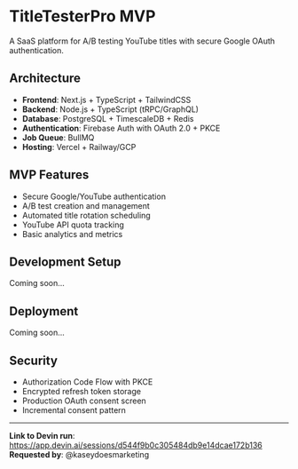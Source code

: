 # TitleTesterPro MVP

A SaaS platform for A/B testing YouTube titles with secure Google OAuth authentication.

## Architecture

- **Frontend**: Next.js + TypeScript + TailwindCSS
- **Backend**: Node.js + TypeScript (tRPC/GraphQL)
- **Database**: PostgreSQL + TimescaleDB + Redis
- **Authentication**: Firebase Auth with OAuth 2.0 + PKCE
- **Job Queue**: BullMQ
- **Hosting**: Vercel + Railway/GCP

## MVP Features

- Secure Google/YouTube authentication
- A/B test creation and management
- Automated title rotation scheduling
- YouTube API quota tracking
- Basic analytics and metrics

## Development Setup

Coming soon...

## Deployment

Coming soon...

## Security

- Authorization Code Flow with PKCE
- Encrypted refresh token storage
- Production OAuth consent screen
- Incremental consent pattern

---

**Link to Devin run**: https://app.devin.ai/sessions/d544f9b0c305484db9e14dcae172b136
**Requested by**: @kaseydoesmarketing
